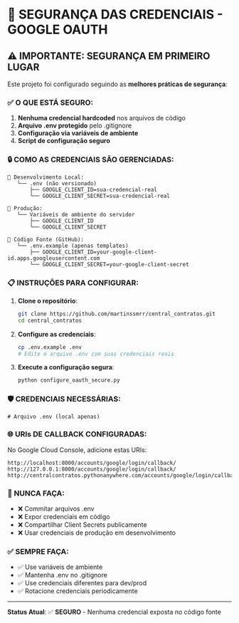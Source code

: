 # 🔐 SEGURANÇA DAS CREDENCIAIS - GOOGLE OAUTH

## ⚠️ IMPORTANTE: SEGURANÇA EM PRIMEIRO LUGAR

Este projeto foi configurado seguindo as **melhores práticas de segurança**:

### ✅ O QUE ESTÁ SEGURO:

1. **Nenhuma credencial hardcoded** nos arquivos de código
2. **Arquivo .env protegido** pelo .gitignore
3. **Configuração via variáveis de ambiente**
4. **Script de configuração seguro**

### 🔒 COMO AS CREDENCIAIS SÃO GERENCIADAS:

```
📁 Desenvolvimento Local:
   └── .env (não versionado)
       ├── GOOGLE_CLIENT_ID=sua-credencial-real
       └── GOOGLE_CLIENT_SECRET=sua-credencial-real

📁 Produção:
   └── Variáveis de ambiente do servidor
       ├── GOOGLE_CLIENT_ID
       └── GOOGLE_CLIENT_SECRET

📁 Código Fonte (GitHub):
   └── .env.example (apenas templates)
       ├── GOOGLE_CLIENT_ID=your-google-client-id.apps.googleusercontent.com
       └── GOOGLE_CLIENT_SECRET=your-google-client-secret
```

### 📋 INSTRUÇÕES PARA CONFIGURAR:

1. **Clone o repositório**:
   ```bash
   git clone https://github.com/martinssmrr/central_contratos.git
   cd central_contratos
   ```

2. **Configure as credenciais**:
   ```bash
   cp .env.example .env
   # Edite o arquivo .env com suas credenciais reais
   ```

3. **Execute a configuração segura**:
   ```bash
   python configure_oauth_secure.py
   ```

### 🛡️ CREDENCIAIS NECESSÁRIAS:

```env
# Arquivo .env (local apenas)

```

### 🌐 URIs DE CALLBACK CONFIGURADAS:

No Google Cloud Console, adicione estas URIs:
```
http://localhost:8000/accounts/google/login/callback/
http://127.0.0.1:8000/accounts/google/login/callback/
http://centralcontratos.pythonanywhere.com/accounts/google/login/callback/
```

### 🚨 NUNCA FAÇA:

- ❌ Commitar arquivos .env
- ❌ Expor credenciais em código
- ❌ Compartilhar Client Secrets publicamente
- ❌ Usar credenciais de produção em desenvolvimento

### ✅ SEMPRE FAÇA:

- ✅ Use variáveis de ambiente
- ✅ Mantenha .env no .gitignore
- ✅ Use credenciais diferentes para dev/prod
- ✅ Rotacione credenciais periodicamente

---

**Status Atual**: ✅ **SEGURO** - Nenhuma credencial exposta no código fonte
